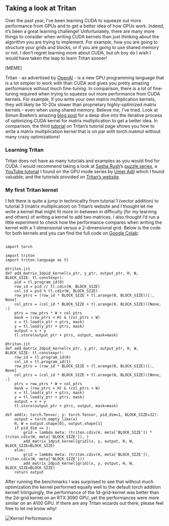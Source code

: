 ## Taking a look at Tritan

Over the past year, I’ve been learning CUDA to squeeze out more performance from GPUs and to get a better idea of how GPUs work. Indeed, it’s been a great learning challenge! Unfortunately, there are many more things to consider when writing CUDA kernels than just thinking about the algorithm you are trying to implement. For example, how you are going to structure your grids and blocks, or if you are going to use shared memory or not. I don’t regret learning more about CUDA, but oh boy do I wish I would have taken the leap to learn Tritan sooner!

[MEME]

Tritan - as advertised by [OpenAI](https://openai.com/index/triton/) - is a new GPU programming language that is a lot simpler to work with than CUDA and gives you pretty amazing performance without much fine-tuning. In comparison, there is a lot of fine-tuning required when trying to squeeze out more performance from CUDA kernels. For example, if you write your own matrix multiplication kernels, they will likely be 10-20x slower than proprietary highly-optimized matrix kernels - even when using shared memory. Believe me, I’ve tried. Look at Simon Boehm’s amazing [blog post](https://siboehm.com/articles/22/CUDA-MMM) for a deep dive into the iterative process of optimizing CUDA kernel for matrix multiplication to get a better idea. In comparison, the third [tutorial](https://triton-lang.org/main/getting-started/tutorials/03-matrix-multiplication.html#sphx-glr-getting-started-tutorials-03-matrix-multiplication-py) on Tritan’s tutorial page shows you how to write a matrix multiplication kernel that is on par with torch.matmul without many crazy optimizations!

### Learning Tritan

Tritan does not have as many tutorials and examples as you would find for CUDA. I would recommend taking a look at [Sasha Rush](https://x.com/srush_nlp)’s [puzzle series](https://github.com/srush/Triton-Puzzles), a [YouTube tutorial](https://www.youtube.com/watch?v=DdTsX6DQk24) I found on the GPU mode series by [Umer Adil](https://x.com/UmerHAdil) which I found valuable; and the tutorials provided on [Tritan’s website](https://triton-lang.org/main/index.html).

### My first Tritan kernel

I felt there is quite a jump in technicality from tutorial 1 (vector addition) to tutorial 3 (matrix multiplication) on Tritan’s website and I thought let me write a kernel that might fit more in-between in difficulty (for my learning and others) of writing a kernel to add two matrices. I also thought I’d run a little experiment to check how the performance compares when writing the kernel with a 1-dimensional versus a 2-dimensional grid. Below is the code for both kernels and you can find the full code on [Google Colab](https://colab.research.google.com/drive/1gCwOXJA-qyv7cTtj61QYpIt03I3Rgii6?usp=sharing):

<pre><code class="language-python">
import torch

import triton
import triton.language as tl

@triton.jit
def add_matrix_1dpid_kernel(x_ptr, y_ptr, output_ptr, H, W, BLOCK_SIZE: tl.constexpr):
    pid = tl.program_id(0)
    row_id = pid // tl.cdiv(W, BLOCK_SIZE)
    col_id = pid % tl.cdiv(W, BLOCK_SIZE)
    row_ptrs = (row_id * BLOCK_SIZE + tl.arange(0, BLOCK_SIZE))[:, None]
    col_ptrs = (col_id * BLOCK_SIZE + tl.arange(0, BLOCK_SIZE))[None, :]
    ptrs = row_ptrs * W + col_ptrs
    mask = (row_ptrs < H) & (col_ptrs < W)
    x = tl.load(x_ptr + ptrs, mask)
    y = tl.load(y_ptr + ptrs, mask)
    output = x + y
    tl.store(output_ptr + ptrs, output, mask=mask)

@triton.jit
def add_matrix_2dpid_kernel(x_ptr, y_ptr, output_ptr, H, W, BLOCK_SIZE: tl.constexpr):
    row_id = tl.program_id(0)
    col_id = tl.program_id(1)
    row_ptrs = (row_id * BLOCK_SIZE + tl.arange(0, BLOCK_SIZE))[:, None]
    col_ptrs = (col_id * BLOCK_SIZE + tl.arange(0, BLOCK_SIZE))[None, :]
    ptrs = row_ptrs * W + col_ptrs
    mask = (row_ptrs < H) & (col_ptrs < W)
    x = tl.load(x_ptr + ptrs, mask)
    y = tl.load(y_ptr + ptrs, mask)
    output = x + y
    tl.store(output_ptr + ptrs, output, mask=mask)

def add(x: torch.Tensor, y: torch.Tensor, pid_dim=1, BLOCK_SIZE=32):
    output = torch.empty_like(x)
    H, W = output.shape[0], output.shape[1]
    if pid_dim == 1:
        grid = lambda meta: (triton.cdiv(H, meta['BLOCK_SIZE']) * triton.cdiv(W, meta['BLOCK_SIZE']), )
        add_matrix_1dpid_kernel[grid](x, y, output, H, W, BLOCK_SIZE=BLOCK_SIZE)
    else:
        grid = lambda meta: (triton.cdiv(H, meta['BLOCK_SIZE']), triton.cdiv(W, meta['BLOCK_SIZE']))
        add_matrix_2dpid_kernel[grid](x, y, output, H, W, BLOCK_SIZE=BLOCK_SIZE)
    return output
</code></pre>

After running the benchmarks I was surprised to see that without much optimization the kernel performed equally well to the default torch addition kernel! Intriguingly, the performance of the 1d-grid-kernel was better than the 2d-grid kernel on an RTX 3090 GPU, yet the performances were more similar on an A100 GPU. If there are any Tritan wizards out there, please feel free to let me know why!

![Kernel Performance](/assets/kernel_performance.png)
